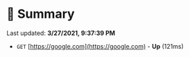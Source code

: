 # 📖 Summary
Last updated: **3/27/2021, 9:37:39 PM**

- `GET` [https://google.com](https://google.com) - **Up** (121ms)
